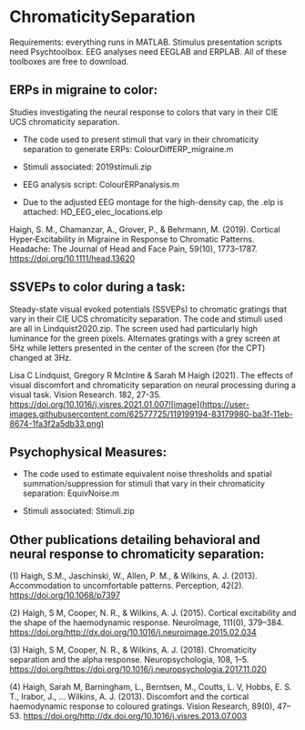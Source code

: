 # ChromaticitySeparation

Requirements: everything runs in MATLAB. Stimulus presentation scripts need Psychtoolbox. EEG analyses need EEGLAB and ERPLAB. All of these toolboxes are free to download.

## ERPs in migraine to color:

Studies investigating the neural response to colors that vary in their CIE UCS chromaticity separation.

- The code used to present stimuli that vary in their chromaticity separation to generate ERPs: ColourDiffERP_migraine.m 

- Stimuli associated: 2019stimuli.zip

- EEG analysis script: ColourERPanalysis.m

- Due to the adjusted EEG montage for the high-density cap, the .elp is attached: HD_EEG_elec_locations.elp

Haigh, S. M., Chamanzar, A., Grover, P., & Behrmann, M. (2019). Cortical Hyper‐Excitability in Migraine in Response to Chromatic Patterns. Headache: The Journal of Head and Face Pain, 59(10), 1773–1787. https://doi.org/10.1111/head.13620

## SSVEPs to color during a task:

Steady-state visual evoked potentials (SSVEPs) to chromatic gratings that vary in their CIE UCS chromaticity separation. The code and stimuli used are all in Lindquist2020.zip. The screen used had particularly high luminance for the green pixels. Alternates gratings with a grey screen at 5Hz while letters presented in the center of the screen (for the CPT) changed at 3Hz.

Lisa C Lindquist, Gregory R McIntire & Sarah M Haigh (2021). The effects of visual discomfort and chromaticity separation on neural processing during a visual task. Vision Research. 182, 27-35. https://doi.org/10.1016/j.visres.2021.01.007![image](https://user-images.githubusercontent.com/62577725/119199194-83179980-ba3f-11eb-8674-1fa3f2a5db33.png)

## Psychophysical Measures:

- The code used to estimate equivalent noise thresholds and spatial summation/suppression for stimuli that vary in their chromaticity separation: EquivNoise.m

- Stimuli associated: Stimuli.zip

## Other publications detailing behavioral and neural response to chromaticity separation:

(1) Haigh, S.M., Jaschinski, W., Allen, P. M., & Wilkins, A. J. (2013). Accommodation to uncomfortable patterns. Perception, 42(2). https://doi.org/10.1068/p7397

(2) Haigh, S M, Cooper, N. R., & Wilkins, A. J. (2015). Cortical excitability and the shape of the haemodynamic response. NeuroImage, 111(0), 379–384. https://doi.org/http://dx.doi.org/10.1016/j.neuroimage.2015.02.034

(3) Haigh, S M, Cooper, N. R., & Wilkins, A. J. (2018). Chromaticity separation and the alpha response. Neuropsychologia, 108, 1–5. https://doi.org/https://doi.org/10.1016/j.neuropsychologia.2017.11.020

(4) Haigh, Sarah M, Barningham, L., Berntsen, M., Coutts, L. V, Hobbs, E. S. T., Irabor, J., … Wilkins, A. J. (2013). Discomfort and the cortical haemodynamic response to coloured gratings. Vision Research, 89(0), 47–53. https://doi.org/http://dx.doi.org/10.1016/j.visres.2013.07.003
